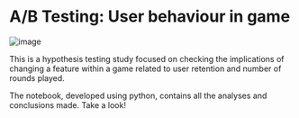 # A/B Testing: User behaviour in game

![image](https://github.com/T1burski/AB-Testing/assets/100734219/c5399e16-c60a-4450-896c-d2f9fe1ea4af)

This is a hypothesis testing study focused on checking the implications of changing a feature within a game related to user retention and number of rounds played.

The notebook, developed using python, contains all the analyses and conclusions made. Take a look!
